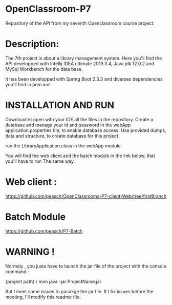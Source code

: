 # OpenClassroom-P7
Repository of the API from my seventh Openclassroom course project.

# Description:

The 7th project is about a library management system.
Here you'll find the API developped with Intellij IDEA ultimate 2019.3.4,
Java jdk 12.0.2 and MySql Workbench for the data base.

It has been developped with Spring Boot 2.3.3 and diverses dependencies you'll find in pom.xml.

# INSTALLATION AND RUN

Download et open with your IDE all the files in the repository.
Create a database and manage your id and password in the webApp application.properties file, to enable database access.
Use provided dumps, data and structure, to create database for this project.

run the LibraryApplication.class in the webApp module.

You will find the web client and the batch module in the link below, that you'll have to run The same way.


# Web client :
https://github.com/peasch/OpenClassrooms-P7-client-Web/tree/firstBranch

# Batch Module 
https://github.com/peasch/P7-Batch

# WARNING !

Normaly , you juste have to launch the jar file of the project with the console  command :

{project path} / mvn java -jar ProjectName.jar 

But I meet some issues to pacakge the jar file.
If I fix issues before the meeting, I'll modify this readme file.
